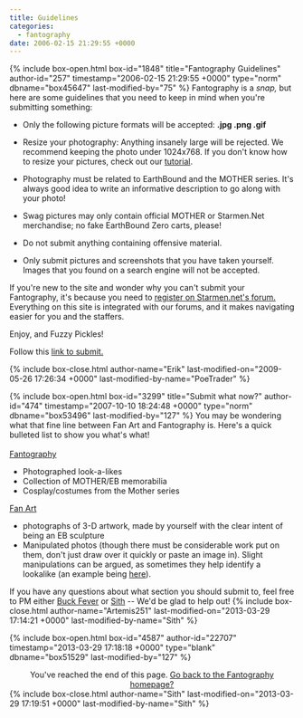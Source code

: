 ```yaml
---
title: Guidelines
categories:
  - fantography
date: 2006-02-15 21:29:55 +0000
---
```

{% include box-open.html box-id="1848" title="Fantography Guidelines" author-id="257" timestamp="2006-02-15 21:29:55 +0000" type="norm" dbname="box45647" last-modified-by="75" %}
Fantography is a <i>snap,</i> but here are some guidelines that you need to keep in mind when you're submitting something:
<p />
<ul>
<li>Only the following picture formats will be accepted: <b>.jpg .png .gif</b></li>
<p />
<li>Resize your photography: Anything insanely large will be rejected. We recommend keeping the photo under 1024x768. If you don't know how to resize your pictures, check out our <a href="/fantography/tutorials/resize/">tutorial</a>.</li>  
<p />
<li>Photography must be related to EarthBound and the MOTHER series. It's always good idea to write an informative description to go along with your photo!</li>
<p />
<li>Swag pictures may only contain official MOTHER or Starmen.Net merchandise; no fake EarthBound Zero carts, please!</li>
<p />
<li>Do not submit anything containing offensive material.</li>
<p />
<li>Only submit pictures and screenshots that you have taken yourself. Images that you found on a search engine will not be accepted.</li>
</ul>
<p />
<p />
If you're new to the site and wonder why you can't submit your Fantography, it's because you need to <a href="http://forum.starmen.net">register on Starmen.net's forum.</a> Everything on this site is integrated with our forums, and it makes navigating easier for you and the staffers. 
<p />
Enjoy, and Fuzzy Pickles!
<p />
Follow this <a href="http://starmen.net/submit/">link to submit.</a>
 
{% include box-close.html author-name="Erik" last-modified-on="2009-05-26 17:26:34 +0000" last-modified-by-name="PoeTrader" %}

{% include box-open.html box-id="3299" title="Submit what now?" author-id="474" timestamp="2007-10-10 18:24:48 +0000" type="norm" dbname="box53496" last-modified-by="127" %}
You may be wondering what that fine line between Fan Art and Fantography is.  Here's a quick bulleted list to show you what's what!
<br /><br />
<u>Fantography</u>
<ul><li>Photographed look-a-likes</li>
<li>Collection of MOTHER/EB memorabilia</li>
<li>Cosplay/costumes from the Mother series</li>
</ul>

<u>Fan Art</u>
<ul><li>photographs of 3-D artwork, made by yourself with the clear intent of being an EB sculpture</li>
<li>Manipulated photos (though there must be considerable work put on them, don't just draw over it quickly or paste an image in).  Slight manipulations can be argued, as sometimes they help identify a lookalike (an example being <a href="http://starmen.net/vote/vote.php?id=17879" target="_blank">here</a>).</li>
</ul>

If you have any questions about what section you should submit to, feel free to PM either <a href="http://forum.starmen.net/members/11098">Buck Fever</a> or <a href="http://forum.starmen.net/members/sithmaster96">Sith</a> -- We'd be glad to help out!
{% include box-close.html author-name="Artemis251" last-modified-on="2013-03-29 17:14:21 +0000" last-modified-by-name="Sith" %}

{% include box-open.html box-id="4587" author-id="22707" timestamp="2013-03-29 17:18:18 +0000" type="blank" dbname="box51529" last-modified-by="127" %}
<center>You've reached the end of this page. <a href="http://starmen.net/fantography/index.php">Go back to the Fantography homepage?</a></center>
{% include box-close.html author-name="Sith" last-modified-on="2013-03-29 17:19:51 +0000" last-modified-by-name="Sith" %}
